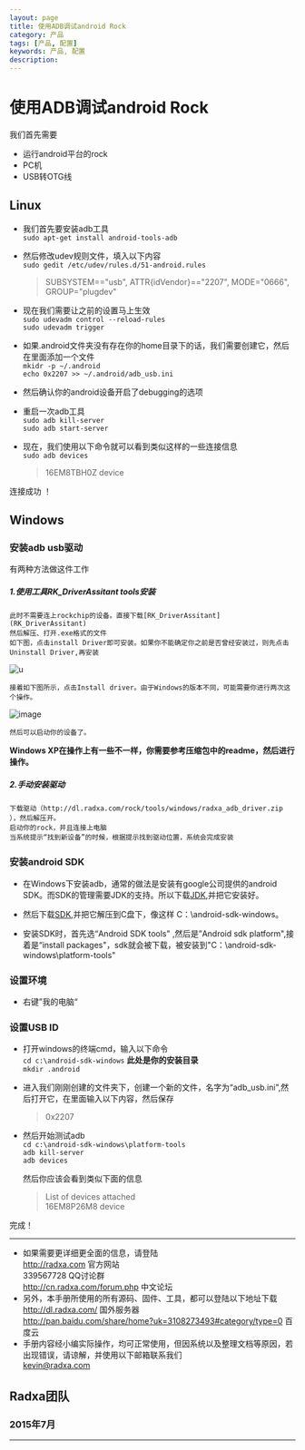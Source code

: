 ```yaml
---
layout: page
title: 使用ADB调试android Rock
category: 产品
tags: [产品, 配置]
keywords: 产品, 配置
description:
---
```


# 使用ADB调试android Rock  

我们首先需要
* 运行android平台的rock  
* PC机  
* USB转OTG线  

## Linux  

* 我们首先要安装adb工具  
	`sudo apt-get install android-tools-adb`  

* 然后修改udev规则文件，填入以下内容  
	`sudo gedit /etc/udev/rules.d/51-android.rules`  
	> SUBSYSTEM=="usb", ATTR{idVendor}=="2207", MODE="0666", GROUP="plugdev"  

* 现在我们需要让之前的设置马上生效  
	`sudo udevadm control --reload-rules`  
	`sudo udevadm trigger`  

* 如果.android文件夹没有存在你的home目录下的话，我们需要创建它，然后在里面添加一个文件  
	`mkidr -p ~/.android`  
	`echo 0x2207 >> ~/.android/adb_usb.ini`  

* 然后确认你的android设备开启了debugging的选项  

* 重启一次adb工具  
	`sudo adb kill-server`  
	`sudo adb start-server`  

* 现在，我们使用以下命令就可以看到类似这样的一些连接信息  
	`sudo adb devices`  
	> 16EM8TBH0Z  device

连接成功 ！ 

## Windows  

### 安装adb usb驱动  

有两种方法做这件工作  

##### 1.使用工具RK_DriverAssitant tools安装  

	此时不需要连上rockchip的设备。直接下载[RK_DriverAssitant](RK_DriverAssitant)  
	然后解压、打开.exe格式的文件  
	如下图，点击install Driver即可安装。如果你不能确定你之前是否曾经安装过，则先点击Uninstall Driver,再安装  
	
![u](http://radxa.com/mw/images/b/ba/RK_Driver_Assistant_Install_Uninstall.jpg)  
	
	接着如下图所示，点击Install driver。由于Windows的版本不同，可能需要你进行两次这个操作。  
	
![image](http://radxa.com/mw/images/e/e6/RK_Driver_Assistant_Windows_Security.jpg)  
	
	然后可以启动你的设备了。
	
**Windows XP在操作上有一些不一样，你需要参考压缩包中的readme，然后进行操作。**  
	
##### 2.手动安装驱动  

	下载驱动（http://dl.radxa.com/rock/tools/windows/radxa_adb_driver.zip ），然后解压开。  
	启动你的rock，并且连接上电脑  
	当系统提示“找到新设备”的时候，根据提示找到驱动位置，系统会完成安装  
	
### 安装android SDK  

* 在Windows下安装adb，通常的做法是安装有google公司提供的android SDK。而SDK的管理需要JDK的支持。所以下载[JDK](http://www.oracle.com/technetwork/java/javase/downloads/index.html),并把它安装好。  

* 然后下载[SDK](http://dl.google.com/android/android-sdk_r22.3-windows.zip),并把它解压到C盘下，像这样 C：\android-sdk-windows。  

* 安装SDK时，首先选“Android SDK tools" ,然后是”Android sdk platform",接着是“install packages"，sdk就会被下载，被安装到"C：\android-sdk-windows\platform-tools"  

### 设置环境  

* 右键”我的电脑“  

### 设置USB ID  

* 打开windows的终端cmd，输入以下命令  
	`cd c:\android-sdk-windows`    **此处是你的安装目录**  
	`mkdir .android`  

* 进入我们刚刚创建的文件夹下，创建一个新的文件，名字为“adb_usb.ini",然后打开它，在里面输入以下内容，然后保存  
	> 0x2207  

* 然后开始测试adb  
	`cd c:\android-sdk-windows\platform-tools`  
	`adb kill-server`  
	`adb devices`  

	然后你应该会看到类似下面的信息  
	> List of devices attached  
	> 16EM8P26M8      device  
	
完成！



-------------------------------------------------------------------
* 如果需要更详细更全面的信息，请登陆  
	http://radxa.com  						官方网站  
	339567728         						QQ讨论群  
	http://cn.radxa.com/forum.php					中文论坛  
* 另外，本手册所使用的所有源码、固件、工具，都可以登陆以下地址下载  
	http://dl.radxa.com/                             	      国外服务器  
	http://pan.baidu.com/share/home?uk=3108273493#category/type=0	 百度云  
* 手册内容经小编实际操作，均可正常使用，但因系统以及整理文档等原因，若出现错误，请谅解，并使用以下邮箱联系我们  
	kevin@radxa.com  

## Radxa团队  

### 2015年7月  
--------------------------------------------------------------------
